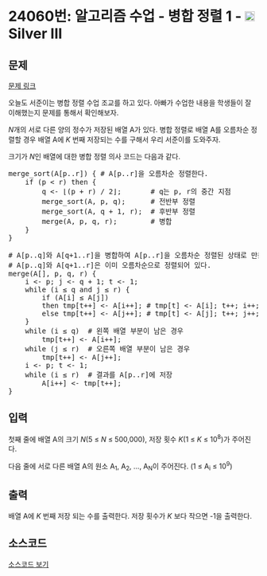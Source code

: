 # 24060번: 알고리즘 수업 - 병합 정렬 1 - <img src="https://static.solved.ac/tier_small/8.svg" style="height:20px" /> Silver III

<!-- performance -->

<!-- 문제 제출 후 깃허브에 푸시를 했을 때 제출한 코드의 성능이 입력될 공간입니다.-->

<!-- end -->

## 문제

[문제 링크](https://boj.kr/24060)


<p>오늘도 서준이는 병합 정렬&nbsp;수업 조교를 하고 있다.&nbsp;아빠가 수업한&nbsp;내용을 학생들이 잘 이해했는지 문제를 통해서 확인해보자.</p>

<p><em>N</em>개의 서로 다른 양의&nbsp;정수가 저장된&nbsp;배열 A가 있다. 병합 정렬로 배열 A를 오름차순 정렬할 경우 배열 A에&nbsp;<em>K&nbsp;</em>번째 저장되는&nbsp;수를 구해서 우리 서준이를 도와주자.</p>

<p>크기가&nbsp;<em>N</em>인 배열에 대한&nbsp;병합 정렬&nbsp;의사 코드는&nbsp;다음과 같다.</p>

<pre>merge_sort(A[p..r]) { # A[p..r]을 오름차순 정렬한다.
    if (p &lt; r) then {
        q &lt;- ⌊(p + r) / 2⌋;       # q는 p, r의 중간 지점
&nbsp;       merge_sort(A, p, q);      # 전반부 정렬
&nbsp;       merge_sort(A, q + 1, r);  # 후반부 정렬
&nbsp;       merge(A, p, q, r);        # 병합
&nbsp;   }
}

# A[p..q]와 A[q+1..r]을 병합하여 A[p..r]을 오름차순 정렬된 상태로 만든다.
# A[p..q]와 A[q+1..r]은 이미 오름차순으로 정렬되어 있다.
merge(A[], p, q, r) {
    i &lt;- p; j &lt;- q + 1; t &lt;- 1;
    while (i ≤ q and j ≤ r) {
        if (A[i] ≤ A[j])
&nbsp;       then tmp[t++] &lt;- A[i++]; # tmp[t] &lt;- A[i]; t++; i++;
&nbsp;       else tmp[t++] &lt;- A[j++]; # tmp[t] &lt;- A[j]; t++; j++;
&nbsp;   }
    while (i ≤ q)  # 왼쪽 배열 부분이 남은 경우
&nbsp;       tmp[t++] &lt;- A[i++];
&nbsp;   while (j ≤ r)  # 오른쪽 배열 부분이 남은 경우
&nbsp;       tmp[t++] &lt;- A[j++];
&nbsp;   i &lt;- p; t &lt;- 1;
&nbsp;   while (i ≤ r)  # 결과를 A[p..r]에 저장
&nbsp;       A[i++] &lt;- tmp[t++]; 
}</pre>



## 입력


<p>첫째 줄에 배열 A의 크기&nbsp;<em>N</em>(5&nbsp;≤&nbsp;<em>N</em>&nbsp;≤ 500,000), 저장 횟수&nbsp;<em>K</em>(1 ≤&nbsp;<em>K</em>&nbsp;≤ 10<sup>8</sup>)가&nbsp;주어진다.</p>

<p>다음&nbsp;줄에 서로 다른 배열 A의 원소 A<sub>1</sub>, A<sub>2</sub>, ..., A<sub>N</sub>이 주어진다.&nbsp;(1&nbsp;≤ A<sub>i</sub>&nbsp;≤ 10<sup>9</sup>)</p>



## 출력


<p>배열 A에 <em>K&nbsp;</em>번째 저장 되는&nbsp;수를 출력한다. 저장 횟수가&nbsp;<em>K&nbsp;</em>보다 작으면 -1을 출력한다.</p>



## 소스코드

[소스코드 보기](알고리즘%20수업%20-%20병합%20정렬%201.py)